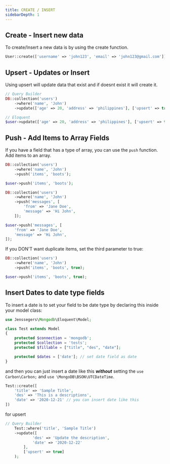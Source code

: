 ```yaml
---
title: CREATE / INSERT
sidebarDepth: 1
---
```


## Create - Insert new data
To create/Insert a new data is by using the create function.
```php
User::create(['username' => 'john123', 'email' => 'john123@gmail.com']);
```

## Upsert - Updates or Insert
Using upsert will update data that exist and if doesnt exist it will create it.
```php
// Query Builder
DB::collection('users')
    ->where('name', 'John')
    ->update(['age' => 20, 'address' => 'philippines'], ['upsert' => true]);

// Eloquent
$user->update(['age' => 20, 'address' => 'philippines'], ['upsert' => true]);
```

## Push - Add Items to Array Fields
If you have a field that has a type of array, you can use the `push` function.
Add items to an array.
```php
DB::collection('users')
    ->where('name', 'John')
    ->push('items', 'boots');

$user->push('items', 'boots');
```
```php
DB::collection('users')
    ->where('name', 'John')
    ->push('messages', [
        'from' => 'Jane Doe',
        'message' => 'Hi John',
    ]);

$user->push('messages', [
    'from' => 'Jane Doe',
    'message' => 'Hi John',
]);
```
If you DON'T want duplicate items, set the third parameter to true:
```php
DB::collection('users')
    ->where('name', 'John')
    ->push('items', 'boots', true);

$user->push('items', 'boots', true);
```

## Insert Dates to date type fields
To insert a date is to set your field to be date type by declaring this inside your model class:
```php
use Jenssegers\Mongodb\Eloquent\Model;

class Test extends Model
{
    protected $connection = 'mongodb';
    protected $collection = 'tests';
    protected $fillable = ["title", "des", "date"];

    protected $dates = ['date']; // set date field as date
}
```
and then you can just insert a date like this ***without*** setting the `use Carbon\Carbon;` and `use \MongoDB\BSON\UTCDateTime`.
```php
Test::create([
    'title' => 'Sample Title',
    'des' => 'This is a descriptions',
    'date' => '2020-12-21' // you can insert date like this
])

```
for upsert
```php
// Query Builder
    Test::where('title', 'Sample Title')
    ->update([
            'des' => 'Update the description',
            'date' => '2020-12-22'
        ],
        ['upsert' => true]
    );
```
